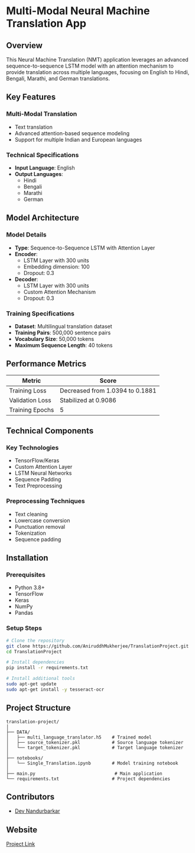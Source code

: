 # Multi-Modal Neural Machine Translation App

## Overview

This Neural Machine Translation (NMT) application leverages an advanced sequence-to-sequence LSTM model with an attention mechanism to provide translation across multiple languages, focusing on English to Hindi, Bengali, Marathi, and German translations.

## Key Features

### Multi-Modal Translation
- Text translation
- Advanced attention-based sequence modeling
- Support for multiple Indian and European languages

### Technical Specifications
- **Input Language**: English
- **Output Languages**: 
  - Hindi
  - Bengali 
  - Marathi
  - German

## Model Architecture

### Model Details
- **Type**: Sequence-to-Sequence LSTM with Attention Layer
- **Encoder**: 
  - LSTM Layer with 300 units
  - Embedding dimension: 100
  - Dropout: 0.3
- **Decoder**:
  - LSTM Layer with 300 units
  - Custom Attention Mechanism
  - Dropout: 0.3

### Training Specifications
- **Dataset**: Multilingual translation dataset
- **Training Pairs**: 500,000 sentence pairs
- **Vocabulary Size**: 50,000 tokens
- **Maximum Sequence Length**: 40 tokens

## Performance Metrics

| Metric | Score |
|--------|-------|
| Training Loss | Decreased from 1.0394 to 0.1881 |
| Validation Loss | Stabilized at 0.9086 |
| Training Epochs | 5 |

## Technical Components

### Key Technologies
- TensorFlow/Keras
- Custom Attention Layer
- LSTM Neural Networks
- Sequence Padding
- Text Preprocessing

### Preprocessing Techniques
- Text cleaning
- Lowercase conversion
- Punctuation removal
- Tokenization
- Sequence padding

## Installation

### Prerequisites
- Python 3.8+
- TensorFlow
- Keras
- NumPy
- Pandas

### Setup Steps
```bash
# Clone the repository
git clone https://github.com/AniruddhMukherjee/TranslationProject.git
cd TranslationProject

# Install dependencies
pip install -r requirements.txt

# Install additional tools
sudo apt-get update
sudo apt-get install -y tesseract-ocr
```

## Project Structure
```
translation-project/
│
├── DATA/
│   ├── multi_language_translator.h5    # Trained model
│   ├── source_tokenizer.pkl            # Source language tokenizer
│   └── target_tokenizer.pkl            # Target language tokenizer
│
├── notebooks/
│   └── Single_Translation.ipynb        # Model training notebook
│
├── main.py                              # Main application
└── requirements.txt                    # Project dependencies
```

## Contributors
- [Dev Nandurbarkar](https://github.com/dev13n)

## Website
[Project Link](https://translationproject.streamlit.app)
